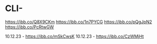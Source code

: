 # CLI-

https://ibb.co/Q8X9CKm
https://ibb.co/1n7PYCG
https://ibb.co/pQgJpN2
https://ibb.co/PcRtwGW

10.12.23 - https://ibb.co/mSkCwsK
10.12.23 - https://ibb.co/CzWMjHt
